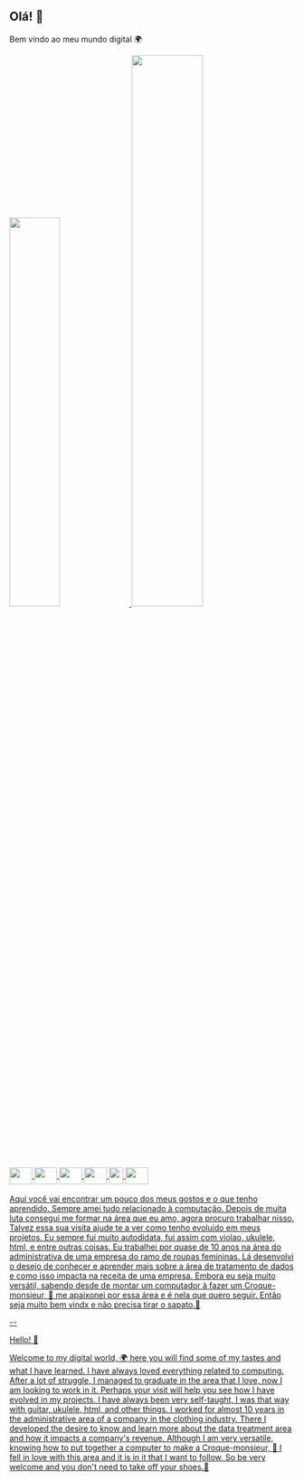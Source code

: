 ## Olá! 👋

Bem vindo ao meu mundo digital 🌍

<div>
<a href= "https://www.linkedin.com/in/bruna-brumana-563b25a5/">
 <img width="42%" src="https://github-readme-stats.vercel.app/api?username=brunabrumana&show_icons=true&theme=chartreuse-dark&include_all_commits=true&count_private=true"/>
 <img width="50%" src="https://github-readme-stats.vercel.app/api/top-langs/?username=brunabrumana&layout=compact&langs_count=164&theme=chartreuse-dark"/>
 </div>

<div style="display: inline_block"><br>
<img align="center" height="30" width="40" src="https://cdn.jsdelivr.net/gh/devicons/devicon/icons/python/python-original.svg" />
<img align="center" height="30" width="40" src="https://cdn.jsdelivr.net/gh/devicons/devicon/icons/microsoftsqlserver/microsoftsqlserver-plain-wordmark.svg" />          
<img align="center" height="30" width="40" src="https://cdn.jsdelivr.net/gh/devicons/devicon/icons/github/github-original.svg" />          
<img align="center" height="30" width="40" src="https://cdn.jsdelivr.net/gh/devicons/devicon/icons/html5/html5-original-wordmark.svg" />  
<img align="center" height="30" width="25" src="https://cdn.jsdelivr.net/gh/devicons/devicon/icons/azure/azure-original.svg" />
<img align="center" height="30" width="40" src="https://cdn.jsdelivr.net/gh/devicons/devicon/icons/vscode/vscode-original-wordmark.svg" />
</div>
<br>
Aqui você vai encontrar um pouco dos meus gostos e o que tenho aprendido. 
Sempre amei tudo relacionado à computação. Depois de muita luta consegui me formar na área que eu amo, 
agora procuro trabalhar nisso. Talvez essa sua visita ajude te a ver como tenho evoluído em meus projetos. 
Eu sempre fui muito autodidata, fui assim com violao, ukulele, html, e entre outras coisas.
Eu trabalhei por quase de 10 anos na área do administrativa de uma empresa do ramo de roupas femininas. 
Lá desenvolvi o desejo de conhecer e aprender mais sobre a área de tratamento de dados e como isso impacta na receita de uma empresa. 
Embora eu seja muito versátil, sabendo desde de montar um computador à fazer um Croque-monsieur, 🍮
me apaixonei por essa área e é nela que quero seguir. Então seja muito bem vindx e não precisa tirar o sapato.🤞
          
--

Hello! 👋

Welcome to my digital world, 🌍
here you will find some of my tastes and what I have learned. 
I have always loved everything related to computing. After a lot of struggle, I managed to graduate in the area that I love, 
now I am looking to work in it. Perhaps your visit will help you see how I have evolved in my projects. 
I have always been very self-taught, I was that way with guitar, ukulele, html, and other things.
I worked for almost 10 years in the administrative area of a company in the clothing industry. 
There I developed the desire to know and learn more about the data treatment area and how it impacts a company's revenue. 
Although I am very versatile, knowing how to put together a computer to make a Croque-monsieur, 🍮
I fell in love with this area and it is in it that I want to follow. So be very welcome and you don't need to take off your shoes.🤞
